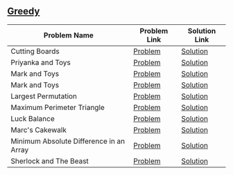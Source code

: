 ## [Greedy](https://www.hackerrank.com/domains/algorithms/greedy)

Problem Name|Problem Link|Solution Link
---|---|---
Cutting Boards|[Problem](https://www.hackerrank.com/challenges/board-cutting/problem)|[Solution](./board-cutting.cpp)
Priyanka and Toys|[Problem](https://www.hackerrank.com/challenges/priyanka-and-toys/problem)|[Solution](./priyanka-and-toys.cpp)
Mark and Toys|[Problem](https://www.hackerrank.com/challenges/mark-and-toys/problem)|[Solution](./mark-and-toys.cpp)
Mark and Toys|[Problem](https://www.hackerrank.com/challenges/mark-and-toys/problem)|[Solution](./mark-and-toys.cpp)
Largest Permutation|[Problem](https://www.hackerrank.com/challenges/largest-permutation/problem)|[Solution](./largest-permutation.cpp)
Maximum Perimeter Triangle|[Problem](https://www.hackerrank.com/challenges/maximum-perimeter-triangle/problem)|[Solution](./maximum-perimeter-triangle.cpp)
Luck Balance|[Problem](https://www.hackerrank.com/challenges/luck-balance/problem)|[Solution](./luck-balance.cpp)
Marc's Cakewalk|[Problem](https://www.hackerrank.com/challenges/marcs-cakewalk/problem)|[Solution](./marcs-cakewalk.cpp)
Minimum Absolute Difference in an Array|[Problem](https://www.hackerrank.com/challenges/minimum-absolute-difference-in-an-array/problem)|[Solution](./minimum-absolute-difference-in-an-array.cpp)
Sherlock and The Beast|[Problem](https://www.hackerrank.com/challenges/sherlock-and-the-beast/problem)|[Solution](./sherlock-and-the-beast.c)
